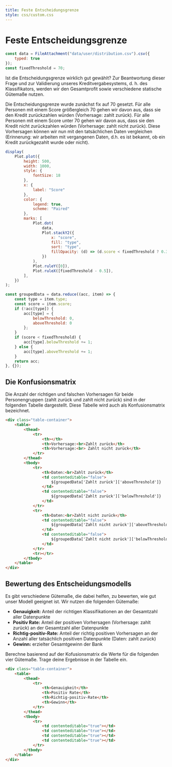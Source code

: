 ```yaml
---
title: Feste Entscheidungsgrenze
style: css/custom.css
---
```


# Feste Entscheidungsgrenze

```js
const data = FileAttachment("data/user/distribution.csv").csv({
    typed: true
});
const fixedThreshold = 70;
```

Ist die Entscheidungsgrenze wirklich gut gewählt? Zur Beantwortung dieser Frage und zur Validierung unseres Kreditvergabesystems, d. h. des Klassifikators, werden wir den Gesamtprofit sowie verschiedene statische Gütemaße nutzen. 

Die Entscheidungsgrenze wurde zunächst fix auf 70 gesetzt. Für alle Personen mit einem Score größergleich 70 gehen wir davon aus, dass sie den Kredit zurückzahlen würden (Vorhersage: zahlt zurück). Für alle Personen mit einem Score unter 70 gehen wir davon aus, dass sie den Kredit nicht zurückzahlen würden (Vorhersage: zahlt nicht zurück). 
Diese Vorhersagen können wir nun mit den tatsächlichen Daten vergleichen (Erinnerung: wir arbeiten mit vergangenen Daten, d.h. es ist bekannt, ob ein Kredit zurückgezahlt wurde oder nicht). 

```js
display(
    Plot.plot({
        height: 500,
        width: 1000,
        style: {
            fontSize: 18
        },
        x: {
            label: "Score"
        },
        color: {
            legend: true,
            scheme: "Paired"
        },
        marks: [
            Plot.dot(
                data,
                Plot.stackY2({
                    x: "score",
                    fill: "type",
                    sort: "type",
                    fillOpacity: (d) => (d.score < fixedThreshold ? 0.3 : 1),
                })
            ),
            Plot.ruleY([0]),
            Plot.ruleX([fixedThreshold - 0.5]),
        ],
    })
);
```

```js
const groupedData = data.reduce((acc, item) => {
    const type = item.type;
    const score = item.score;
    if (!acc[type]) {
        acc[type] = {
            belowThreshold: 0,
            aboveThreshold: 0
        };
    }
    if (score < fixedThreshold) {
        acc[type].belowThreshold += 1;
    } else {
        acc[type].aboveThreshold += 1;
    }
    return acc;
}, {});
```

## Die Konfusionsmatrix 

Die Anzahl der richtigen und falschen Vorhersagen für beide Personengruppen (zahlt zurück und zahlt nicht zurück) sind in der folgenden Tabelle dargestellt. Diese Tabelle wird auch als Konfusionsmatrix bezeichnet.

```html
<div class="table-container">
    <table>
        <thead>
            <tr>
                <th></th>
                <th>Vorhersage:<br>Zahlt zurück</th>
                <th>Vorhersage:<br> Zahlt nicht zurück</th>
            </tr>
        </thead>
        <tbody>
            <tr>
                <th>Daten:<br>Zahlt zurück</th>
                <td contenteditable="false">
                    ${groupedData['Zahlt zurück']['aboveThreshold']}
                </td>
                <td contenteditable="false">
                    ${groupedData['Zahlt zurück']['belowThreshold']}
                </td>
            </tr>
            <tr>
                <th>Daten:<br>Zahlt nicht zurück</th>
                <td contenteditable="false">
                    ${groupedData['Zahlt nicht zurück']['aboveThreshold']}
                </td>
                <td contenteditable="false">
                    ${groupedData['Zahlt nicht zurück']['belowThreshold']}
                </td>
            </tr>
            <tr></tr>
        </tbody>
    </table>
</div>
```

## Bewertung des Entscheidungsmodells

Es gibt verschiedene Gütemaße, die dabei helfen, zu bewerten, wie gut unser Modell geeignet ist. 
Wir nutzen die folgenden Gütemaße:

* <b>Genauigkeit:</b> Anteil der richtigen Klassifikationen an der Gesamtzahl aller Datenpunkte
* <b>Positiv Rate:</b> Anteil der positiven Vorhersagen (Vorhersage: zahlt zurück) an der Gesamtzahl aller Datenpunkte
* <b>Richtig-positiv-Rate:</b> Anteil der richtig positiven Vorhersagen an der Anzahl aller tatsächlich positiven Datenpunkte (Daten: zahlt zurück)
* <b>Gewinn:</b> erzielter Gesamtgewinn der Bank

<div class="tip" label="Aufgabe">
Berechne basierend auf der Kofusionsmatrix die Werte für die folgenden vier Gütemaße. Trage deine Ergebnisse in der Tabelle ein. 
</div>

```html
<div class="table-container">
    <table>
        <thead>
            <tr>
                <th>Genauigkeit</th>
                <th>Positiv Rate</th>
                <th>Richtig-positiv-Rate</th>
                <th>Gewinn</th>
            </tr>
        </thead>
        <tbody>
            <tr>
                <td contenteditable="true"></td>
                <td contenteditable="true"></td>
                <td contenteditable="true"></td>
                <td contenteditable="true"></td>
            </tr>
        </tbody>
    </table>
</div>
```
